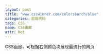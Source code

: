 ```yaml
---
layout: post
title: "www.csswinner.com/colorsearch/blue"
categories: 前端代码
tags: CSS
name: CSS画廊
attr: Hot
---
```


CSS画廊，可根据右侧颜色块展现最流行的网页<!--break-->